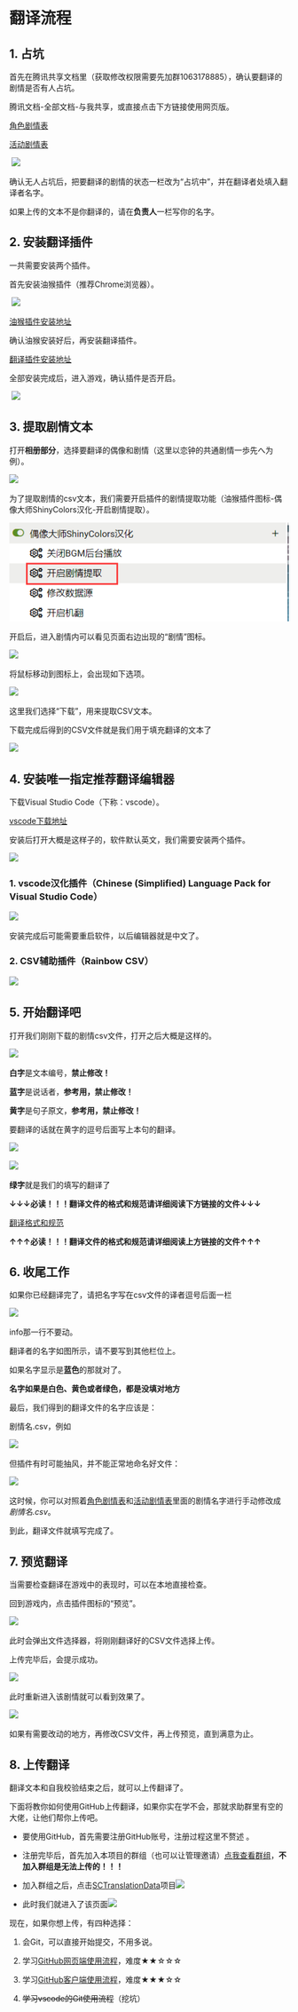 # 翻译流程

## 1. 占坑

首先在腾讯共享文档里（获取修改权限需要先加群1063178885），确认要翻译的剧情是否有人占坑。

腾讯文档-全部文档-与我共享，或直接点击下方链接使用网页版。

[角色剧情表](https://docs.qq.com/sheet/DZmxQUkJXWVV3VWpp)

[活动剧情表](https://docs.qq.com/sheet/DZkJMa3hqR1VqdEZO)

​            ![](https://cdn.jsdelivr.net/gh/ShinyGroup/SCTranslationData/guide/2-1-1.png)            

确认无人占坑后，把要翻译的剧情的状态一栏改为“占坑中”，并在翻译者处填入翻译者名字。

如果上传的文本不是你翻译的，请在**负责人**一栏写你的名字。

## 2. 安装翻译插件

一共需要安装两个插件。

首先安装油猴插件（推荐Chrome浏览器）。

​            ![](https://cdn.jsdelivr.net/gh/ShinyGroup/SCTranslationData/guide/2-2-1.png)            

[油猴插件安装地址](https://www.tampermonkey.net)

确认油猴安装好后，再安装翻译插件。

[翻译插件安装地址](https://shiny.fun/ShinyColors.user.js)

全部安装完成后，进入游戏，确认插件是否开启。

​            ![](https://cdn.jsdelivr.net/gh/ShinyGroup/SCTranslationData/guide/2-2-2.png)            

## 3. 提取剧情文本

打开**相册部分**，选择要翻译的偶像和剧情（这里以恋钟的共通剧情一歩先へ为例）。

![](https://cdn.jsdelivr.net/gh/ShinyGroup/SCTranslationData/guide/2-3-1.png)



为了提取剧情的csv文本，我们需要开启插件的剧情提取功能（油猴插件图标-偶像大师ShinyColors汉化-开启剧情提取）。

![](/guide/2-3-2.png)

开启后，进入剧情内可以看见页面右边出现的“剧情”图标。

![](https://cdn.jsdelivr.net/gh/ShinyGroup/SCTranslationData/guide/2-3-4.png)

将鼠标移动到图标上，会出现如下选项。

![](https://cdn.jsdelivr.net/gh/ShinyGroup/SCTranslationData/guide/2-3-5.png)

这里我们选择“下载”，用来提取CSV文本。

下载完成后得到的CSV文件就是我们用于填充翻译的文本了

![](https://cdn.jsdelivr.net/gh/ShinyGroup/SCTranslationData/guide/2-3-6.png)

## 4. 安装唯一指定推荐翻译编辑器

下载Visual Studio Code（下称：vscode）。

[vscode下载地址](https://code.visualstudio.com/)

安装后打开大概是这样子的，软件默认英文，我们需要安装两个插件。

![](https://cdn.jsdelivr.net/gh/ShinyGroup/SCTranslationData/guide/2-4-1.png)

### 1. vscode汉化插件（Chinese (Simplified) Language Pack for Visual Studio Code）

![](https://cdn.jsdelivr.net/gh/ShinyGroup/SCTranslationData/guide/2-4-2.png)

安装完成后可能需要重启软件，以后编辑器就是中文了。

### 2. CSV辅助插件（Rainbow CSV）

![](https://cdn.jsdelivr.net/gh/ShinyGroup/SCTranslationData/guide/2-4-3.png)

## 5. 开始翻译吧

打开我们刚刚下载的剧情csv文件，打开之后大概是这样的。

![](https://cdn.jsdelivr.net/gh/ShinyGroup/SCTranslationData/guide/2-5-1.png)

**白字**是文本编号，**禁止修改！**

**蓝字**是说话者，**参考用，禁止修改！**

**黄字**是句子原文，**参考用，禁止修改！**

要翻译的话就在黄字的逗号后面写上本句的翻译。

![](https://cdn.jsdelivr.net/gh/ShinyGroup/SCTranslationData/guide/2-5-2.png)

![](https://cdn.jsdelivr.net/gh/ShinyGroup/SCTranslationData/guide/2-5-3.png)

**绿字**就是我们的填写的翻译了

**↓↓↓必读！！！翻译文件的格式和规范请详细阅读下方链接的文件↓↓↓**

[翻译格式和规范](翻译格式和规范.md)

**↑↑↑必读！！！翻译文件的格式和规范请详细阅读上方链接的文件↑↑↑**

## 6. 收尾工作

如果你已经翻译完了，请把名字写在csv文件的译者逗号后面一栏

![](https://cdn.jsdelivr.net/gh/ShinyGroup/SCTranslationData/guide/2-6-1.png)

info那一行不要动。

翻译者的名字如图所示，请不要写到其他栏位上。

如果名字显示是**蓝色**的那就对了。

**名字如果是白色、黄色或者绿色，都是没填对地方**

最后，我们得到的翻译文件的名字应该是：

剧情名.csv，例如

![](https://cdn.jsdelivr.net/gh/ShinyGroup/SCTranslationData/guide/2-3-6.png)

但插件有时可能抽风，并不能正常地命名好文件：

![](https://cdn.jsdelivr.net/gh/ShinyGroup/SCTranslationData/guide/2-6-3.png)

这时候，你可以对照着[角色剧情表](https://docs.qq.com/sheet/DZmxQUkJXWVV3VWpp)和[活动剧情表](https://docs.qq.com/sheet/DZkJMa3hqR1VqdEZO)里面的剧情名字进行手动修改成 *剧情名.csv*。

到此，翻译文件就填写完成了。

## 7. 预览翻译

当需要检查翻译在游戏中的表现时，可以在本地直接检查。

回到游戏内，点击插件图标的“预览”。

![](https://cdn.jsdelivr.net/gh/ShinyGroup/SCTranslationData/guide/2-7-1.png)

此时会弹出文件选择器，将刚刚翻译好的CSV文件选择上传。

上传完毕后，会提示成功。

![](https://cdn.jsdelivr.net/gh/ShinyGroup/SCTranslationData/guide/2-7-2.png)

此时重新进入该剧情就可以看到效果了。

![](https://cdn.jsdelivr.net/gh/ShinyGroup/SCTranslationData/guide/2-7-3.png)

如果有需要改动的地方，再修改CSV文件，再上传预览，直到满意为止。

## 8. 上传翻译

翻译文本和自我校验结束之后，就可以上传翻译了。

下面将教你如何使用GitHub上传翻译，如果你实在学不会，那就求助群里有空的大佬，让他们帮你上传吧。

- 要使用GitHub，首先需要注册GitHub账号，注册过程这里不赘述 。

- 注册完毕后，首先加入本项目的群组（也可以让管理邀请）[点我查看群组](https://github.com/ShinyGroup)，**不加入群组是无法上传的！！！**

- 加入群组之后，点击[SCTranslationData](https://github.com/ShinyGroup/SCTranslationData)项目![](https://cdn.jsdelivr.net/gh/ShinyGroup/SCTranslationData/guide/2-8-1.png)

- 此时我们就进入了该页面![](https://cdn.jsdelivr.net/gh/ShinyGroup/SCTranslationData/guide/2-8-2.png)

现在，如果你想上传，有四种选择：

1. 会Git，可以直接开始提交，不用多说。

2. 学习[GitHub网页端使用流程](GitHub网页端使用流程.md)，难度★★☆☆☆
3. 学习[GitHub客户端使用流程](GitHub客户端使用流程.md)，难度★★★☆☆
4. ~~学习vscode的Git使用流程~~（挖坑）

